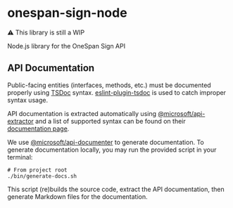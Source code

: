 # onespan-sign-node

:warning: This library is still a WIP

Node.js library for the OneSpan Sign API

## API Documentation

Public-facing entities (interfaces, methods, etc.) must be documented properly using [TSDoc](https://tsdoc.org/) syntax. 
[eslint-plugin-tsdoc](https://www.npmjs.com/package/eslint-plugin-tsdoc) is used to catch improper syntax usage.

API documentation is extracted automatically using [@microsoft/api-extractor](https://api-extractor.com/) and a list of
supported syntax can be found on their [documentation page](https://api-extractor.com/pages/tsdoc/doc_comment_syntax/).

We use [@microsoft/api-documenter](https://www.npmjs.com/package/@microsoft/api-documenter) to generate documentation.
To generate documentation locally, you may run the provided script in your terminal:

```shell
# From project root
./bin/generate-docs.sh
```

This script (re)builds the source code, extract the API documentation, then generate Markdown files for the documentation.
